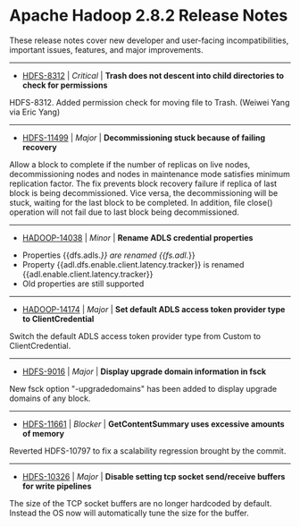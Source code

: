 
<!---
# Licensed to the Apache Software Foundation (ASF) under one
# or more contributor license agreements.  See the NOTICE file
# distributed with this work for additional information
# regarding copyright ownership.  The ASF licenses this file
# to you under the Apache License, Version 2.0 (the
# "License"); you may not use this file except in compliance
# with the License.  You may obtain a copy of the License at
#
#     http://www.apache.org/licenses/LICENSE-2.0
#
# Unless required by applicable law or agreed to in writing, software
# distributed under the License is distributed on an "AS IS" BASIS,
# WITHOUT WARRANTIES OR CONDITIONS OF ANY KIND, either express or implied.
# See the License for the specific language governing permissions and
# limitations under the License.
-->
# Apache Hadoop  2.8.2 Release Notes

These release notes cover new developer and user-facing incompatibilities, important issues, features, and major improvements.


---

* [HDFS-8312](https://issues.apache.org/jira/browse/HDFS-8312) | *Critical* | **Trash does not descent into child directories to check for permissions**

HDFS-8312. Added permission check for moving file to Trash. (Weiwei Yang via Eric Yang)


---

* [HDFS-11499](https://issues.apache.org/jira/browse/HDFS-11499) | *Major* | **Decommissioning stuck because of failing recovery**

Allow a block to complete if the number of replicas on live nodes, decommissioning nodes and nodes in maintenance mode satisfies minimum replication factor.
The fix prevents block recovery failure if replica of last block is being decommissioned. Vice versa, the decommissioning will be stuck, waiting for the last block to be completed. In addition, file close() operation will not fail due to last block being decommissioned.


---

* [HADOOP-14038](https://issues.apache.org/jira/browse/HADOOP-14038) | *Minor* | **Rename ADLS credential properties**

<!-- markdown --> 

* Properties {{dfs.adls.*}} are renamed {{fs.adl.*}}
* Property {{adl.dfs.enable.client.latency.tracker}} is renamed {{adl.enable.client.latency.tracker}}
* Old properties are still supported


---

* [HADOOP-14174](https://issues.apache.org/jira/browse/HADOOP-14174) | *Major* | **Set default ADLS access token provider type to ClientCredential**

Switch the default ADLS access token provider type from Custom to ClientCredential.


---

* [HDFS-9016](https://issues.apache.org/jira/browse/HDFS-9016) | *Major* | **Display upgrade domain information in fsck**

New fsck option "-upgradedomains" has been added to display upgrade domains of any block.


---

* [HDFS-11661](https://issues.apache.org/jira/browse/HDFS-11661) | *Blocker* | **GetContentSummary uses excessive amounts of memory**

Reverted HDFS-10797 to fix a scalability regression brought by the commit.


---

* [HDFS-10326](https://issues.apache.org/jira/browse/HDFS-10326) | *Major* | **Disable setting tcp socket send/receive buffers for write pipelines**

The size of the TCP socket buffers are no longer hardcoded by default. Instead the OS now will automatically tune the size for the buffer.



